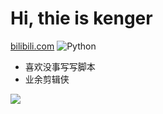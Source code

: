# Hi, thie is kenger
[bilibili.com]([https://wolfbolin.com](https://space.bilibili.com/343042358))
![Python](https://img.shields.io/badge/Python-3.7-blue.svg)

- 喜欢没事写写脚本
- 业余剪辑侠

![](https://github-readme-stats.vercel.app/api?username=kengerlwl)


